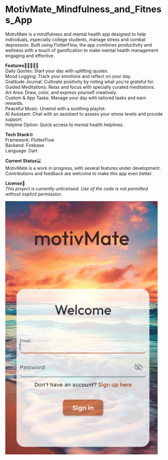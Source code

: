 # MotivMate_Mindfulness_and_Fitness_App

MotivMate is a mindfulness and mental health app designed to help individuals, especially college students, manage stress and combat depression. Built using FlutterFlow, the app combines productivity and wellness with a touch of gamification to make mental health management engaging and effective.

**Features**🧘‍♀🤸🏻‍♂️  
Daily Quotes: Start your day with uplifting quotes.  
Mood Logging: Track your emotions and reflect on your day.  
Gratitude Journal: Cultivate positivity by noting what you're grateful for.  
Guided Meditations: Relax and focus with specially curated meditations.  
Art Area: Draw, color, and express yourself creatively.  
Custom & App Tasks: Manage your day with tailored tasks and earn rewards.  
Peaceful Music: Unwind with a soothing playlist.  
AI Assistant: Chat with an assistant to assess your stress levels and provide support.  
Helpline Option: Quick access to mental health helplines.  

**Tech Stack**⚙️  
Framework: FlutterFlow  
Backend: Firebase  
Language: Dart  

**Current Status**💻   
MotivMate is a work in progress, with several features under development. Contributions and feedback are welcome to make this app even better.     

**License**📄    
*This project is currently unlicensed. Use of the code is not permitted without explicit permission.*     

![SignIn](assets/signin.jpeg)       



